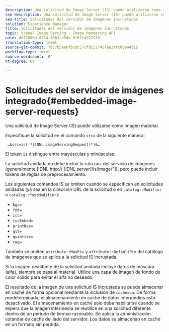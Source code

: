 ```yaml
---
description: Una solicitud de Image Server (IS) puede utilizarse como imagen material.
seo-description: Una solicitud de Image Server (IS) puede utilizarse como imagen material.
seo-title: Solicitudes del servidor de imágenes incrustadas
solution: Experience Manager
title: Solicitudes del servidor de imágenes incrustadas
topic: Scene7 Image Serving - Image Rendering API
uuid: dd72880d-8824-40b3-a5da-0f6ff4922939
translation-type: tm+mt
source-git-commit: 7bc7b3a86fbcdc57cfdc31745fae3afc06e44b15
workflow-type: tm+mt
source-wordcount: '0'
ht-degree: 0%

---
```



# Solicitudes del servidor de imágenes integrado{#embedded-image-server-requests}

Una solicitud de Image Server (IS) puede utilizarse como imagen material.

Especifique la solicitud en el comando `src=` de la siguiente manera:

` …&src=is( *[!DNL imageServingRequest]*)&…`

El token `is` distingue entre mayúsculas y minúsculas.

La solicitud anidada no debe incluir la ruta raíz del servicio de imágenes (generalmente [!DNL http:// *[!DNL server]*/is/image/&quot;]), pero puede incluir tokens de reglas de preprocesamiento.

Los siguientes comandos IS se omiten cuando se especifican en solicitudes anidadas (ya sea en la dirección URL de la solicitud o en `catalog::Modifier` o `catalog::PostModifier`):

* `bgc=`
* `fmt=`
* `icc=`
* `iccEmbed=`
* `printRes=`
* `qlt=`
* `quantize=`
* `req=`

También se omiten `attribute::MaxPix` y `attribute::DefaultPix` del catálogo de imágenes que se aplica a la solicitud IS incrustada.

Si la imagen resultante de la solicitud anidada incluye datos de máscara (alfa), siempre se pasa al material. Utilice una capa de imagen de fondo de color sólido para evitar el alfa no deseado.

El resultado de la imagen de una solicitud IS incrustada se puede almacenar en caché de forma opcional mediante la inclusión de `cache=on`. De forma predeterminada, el almacenamiento en caché de datos intermedios está desactivado. El almacenamiento en caché solo debe habilitarse cuando se espera que la imagen intermedia se reutilice en una solicitud diferente dentro de un período de tiempo razonable. Se aplica la administración estándar de caché del lado del servidor. Los datos se almacenan en caché en un formato sin pérdida.
